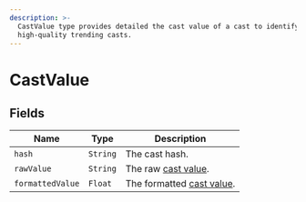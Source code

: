 ```yaml
---
description: >-
  CastValue type provides detailed the cast value of a cast to identify
  high-quality trending casts.
---
```


# CastValue

## Fields

| Name             | Type     | Description                                                                          |
| ---------------- | -------- | ------------------------------------------------------------------------------------ |
| `hash`           | `String` | The cast hash.                                                                       |
| `rawValue`       | `String` | The raw [cast value](../../social-capital-value-and-social-capital-scores.md).       |
| `formattedValue` | `Float`  | The formatted [cast value](../../social-capital-value-and-social-capital-scores.md). |
